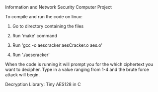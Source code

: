 Information and Network Security Computer Project

To compile and run the code on linux:

1) Go to directory containing the files

2) Run 'make' command

3) Run 'gcc -o aescracker aesCracker.o aes.o'

4) Run './aescracker' 

When the code is running it will prompt you for the which ciphertext you want to decipher. Type in a value ranging from 1-4 and the brute force attack will begin.

Decryption Library: Tiny AES128 in C
